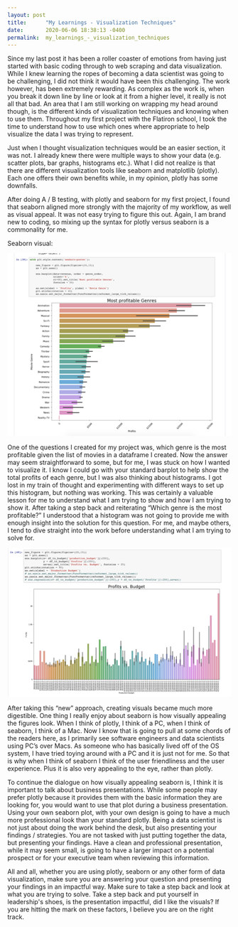```yaml
---
layout: post
title:      "My Learnings - Visualization Techniques"
date:       2020-06-06 18:38:13 -0400
permalink:  my_learnings_-_visualization_techniques
---
```



Since my last post it has been a roller coaster of emotions from having just started with basic coding through to web scraping and data visualization. While I knew learning the ropes of becoming a data scientist was going to be challenging, I did not think it would have been this challenging. The work however, has been extremely rewarding. As complex as the work is, when you break it down line by line or look at it from a higher level, it really is not all that bad. An area that I am still working on wrapping my head around though, is the different kinds of visualization techniques and knowing when to use them. Throughout my first project with the Flatiron school, I took the time to understand how to use which ones where appropriate to help visualize the data I was trying to represent.

Just when I thought visualization techniques would be an easier section, it was not. I already knew there were multiple ways to show your data (e.g. scatter plots, bar graphs, histograms etc.). What I did not realize is that there are different visualization tools like seaborn and matplotlib (plotly). Each one offers their own benefits while, in my opinion, plotly has some downfalls.

After doing A / B testing, with plotly and seaborn for my first project, I found that seaborn aligned more strongly with the majority of my workflow, as well as visual appeal. It was not easy trying to figure this out. Again, I am brand new to coding, so mixing up the syntax for plotly versus seaborn is a commonality for me.

Seaborn visual:

<img src="https://raw.githubusercontent.com/jamesbrockb/images/master/Screen%20Shot%202021-03-04%20at%203.31.40%20PM.png">

One of the questions I created for my project was, which genre is the most profitable given the list of movies in a dataframe I created. Now the answer may seem straightforward to some, but for me, I was stuck on how I wanted to visualize it. I know I could go with your standard barplot to help show the total profits of each genre, but I was also thinking about histograms. I got lost in my train of thought and experimenting with different ways to set up this histogram, but nothing was working. This was certainly a valuable lesson for me to understand what I am trying to show and how I am trying to show it. After taking a step back and reiterating “Which genre is the most profitable?” I understood that a histogram was not going to provide me with enough insight into the solution for this question. For me, and maybe others, I tend to dive straight into the work before understanding what I am trying to solve for.

<img src="https://raw.githubusercontent.com/jamesbrockb/images/master/Screen%20Shot%202021-03-07%20at%203.24.08%20PM.png">

After taking this “new” approach, creating visuals became much more digestible. One thing I really enjoy about seaborn is how visually appealing the figures look. When I think of plotly, I think of a PC, when I think of seaborn, I think of a Mac. Now I know that is going to pull at some chords of the readers here, as I primarily see software engineers and data scientists using PC’s over Macs. As someone who has basically lived off of the OS system, I have tried toying around with a PC and it is just not for me. So that is why when I think of seaborn I think of the user friendliness and the user experience. Plus it is also very appealing to the eye, rather than plotly.

To continue the dialogue on how visually appealing seaborn is, I think it is important to talk about business presentations. While some people may prefer plotly because it provides them with the basic information they are looking for, you would want to use that plot during a business presentation. Using your own seaborn plot, with your own design is going to have a much more professional look than your standard plotly. Being a data scientist is not just about doing the work behind the desk, but also presenting your findings / strategies. You are not tasked with just putting together the data, but presenting your findings. Have a clean and professional presentation, while it may seem small, is going to have a larger impact on a potential prospect or for your executive team when reviewing this information.

All and all, whether you are using plotly, seaborn or any other form of data visualization, make sure you are answering your question and presenting your findings in an impactful way. Make sure to take a step back and look at what you are trying to solve. Take a step back and put yourself in leadership's shoes, is the presentation impactful, did I like the visuals? If you are hitting the mark on these factors, I believe you are on the right track.
